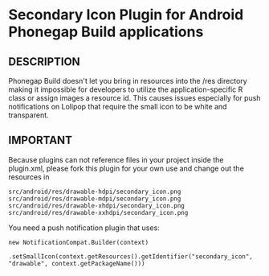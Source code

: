 # Secondary Icon Plugin for Android Phonegap Build applications

## DESCRIPTION
Phonegap Build doesn't let you bring in resources into the /res directory making it impossible for developers to utilize the application-specific R class or assign images a resource id. This causes issues especially for push notifications on Lolipop that require the small icon to be white and transparent.

## IMPORTANT
Because plugins can not reference files in your project inside the plugin.xml, please fork this plugin for your own use and change out the resources in
```
src/android/res/drawable-hdpi/secondary_icon.png
src/android/res/drawable-mdpi/secondary_icon.png
src/android/res/drawable-xhdpi/secondary_icon.png
src/android/res/drawable-xxhdpi/secondary_icon.png
```

You need a push notification plugin that uses:
```
new NotificationCompat.Builder(context)
        .setSmallIcon(context.getResources().getIdentifier("secondary_icon", "drawable", context.getPackageName()))
```
